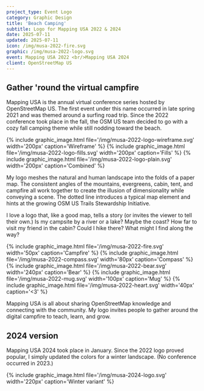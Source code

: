 ```yaml
---
project_type: Event Logo
category: Graphic Design
title: 'Beach Camping'
subtitle: Logo for Mapping USA 2022 & 2024
date: 2025-07-11
updated: 2025-07-11
icon: /img/musa-2022-fire.svg
graphic: /img/musa-2022-logo.svg
event: Mapping USA 2022 <br/>Mapping USA 2024
client: OpenStreetMap US
---
```

## Gather 'round the virtual campfire

Mapping USA is the annual virtual conference series hosted by OpenStreetMap US. The first event under this name occurred in late spring 2021 and was themed around a surfing road trip. Since the 2022 conference took place in the fall, the OSM US team decided to go with a cozy fall camping theme while still nodding toward the beach.

<div class="graphic-group graphic-background">
{% include graphic_image.html file='/img/musa-2022-logo-wireframe.svg' width='200px' caption='Wireframe' %}
{% include graphic_image.html file='/img/musa-2022-logo-fills.svg' width='200px' caption='Fills' %}
{% include graphic_image.html file='/img/musa-2022-logo-plain.svg' width='200px' caption='Combined' %}
</div>

My logo meshes the natural and human landscape into the folds of a paper map. The consistent angles of the mountains, evergreens, cabin, tent, and campfire all work together to create the illusion of dimensionality while conveying a scene. The dotted line introduces a typical map element and hints at the growing OSM US Trails Stewardship Initiative.

I love a logo that, like a good map, tells a story (or invites the viewer to tell their own.) Is my campsite by a river or a lake? Maybe the coast? How far to visit my friend in the cabin? Could I hike there? What might I find along the way?

<div class="graphic-group graphic-background">
{% include graphic_image.html file='/img/musa-2022-fire.svg' width='50px' caption='Campfire' %}
{% include graphic_image.html file='/img/musa-2022-compass.svg' width='80px' caption='Compass' %}
{% include graphic_image.html file='/img/musa-2022-bear.svg' width='240px' caption='Bear' %}
{% include graphic_image.html file='/img/musa-2022-mug.svg' width='100px' caption='Mug' %}
{% include graphic_image.html file='/img/musa-2022-heart.svg' width='40px' caption='<3' %}
</div>

Mapping USA is all about sharing OpenStreetMap knowledge and connecting with the community. My logo invites people to gather around the digital campfire to teach, learn, and grow.

## 2024 version

Mapping USA 2024 took place in January. Since the 2022 logo proved popular, I simply updated the colors for a winter landscape. (No conference occurred in 2023.)

{% include graphic_image.html file='/img/musa-2024-logo.svg' width='220px' caption='Winter variant' %}